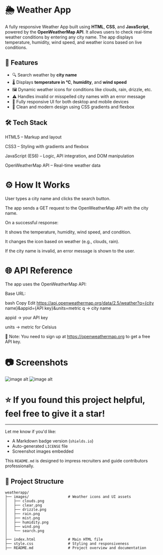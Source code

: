 # 🌦️ Weather App

A fully responsive Weather App built using **HTML**, **CSS**, and **JavaScript**, powered by the **OpenWeatherMap API**. It allows users to check real-time weather conditions by entering any city name. The app displays temperature, humidity, wind speed, and weather icons based on live conditions.


## 📌 Features

- 🔍 Search weather by **city name**
- 🌡️ Displays **temperature in °C**, **humidity**, and **wind speed**
- 🖼️ Dynamic weather icons for conditions like clouds, rain, drizzle, etc.
- ⚠️ Handles invalid or misspelled city names with an error message
- 📱 Fully responsive UI for both desktop and mobile devices
- 🎨 Clean and modern design using CSS gradients and flexbox


## 🛠️ Tech Stack

HTML5 – Markup and layout

CSS3 – Styling with gradients and flexbox

JavaScript (ES6) – Logic, API integration, and DOM manipulation

OpenWeatherMap API – Real-time weather data

# ⚙️ How It Works

User types a city name and clicks the search button.

The app sends a GET request to the OpenWeatherMap API with the city name.

On a successful response:

It shows the temperature, humidity, wind speed, and condition.

It changes the icon based on weather (e.g., clouds, rain).

If the city name is invalid, an error message is shown to the user.

# 🌐 API Reference
The app uses the OpenWeatherMap API:

Base URL:

bash
Copy
Edit
https://api.openweathermap.org/data/2.5/weather?q={city name}&appid={API key}&units=metric
q → city name

appid → your API key

units → metric for Celsius

🔑 Note: You need to sign up at https://openweathermap.org to get a free API key.

# 📷 Screenshots

![image alt](image_url)
![image alt](image_url)

# ⭐ If you found this project helpful, feel free to give it a star!


---

Let me know if you'd like:
- A Markdown badge version (`shields.io`)
- Auto-generated `LICENSE` file
- Screenshot images embedded

This `README.md` is designed to impress recruiters and guide contributors professionally.


## 📁 Project Structure

```plaintext
weatherapp/
├── images/                  # Weather icons and UI assets
│   ├── clouds.png
│   ├── clear.png
│   ├── drizzle.png
│   ├── rain.png
│   ├── mist.png
│   ├── humidity.png
│   ├── wind.png
│   └── search.png
│
├── index.html               # Main HTML file
├── style.css                # Styling and responsiveness
├── README.md                # Project overview and documentation

